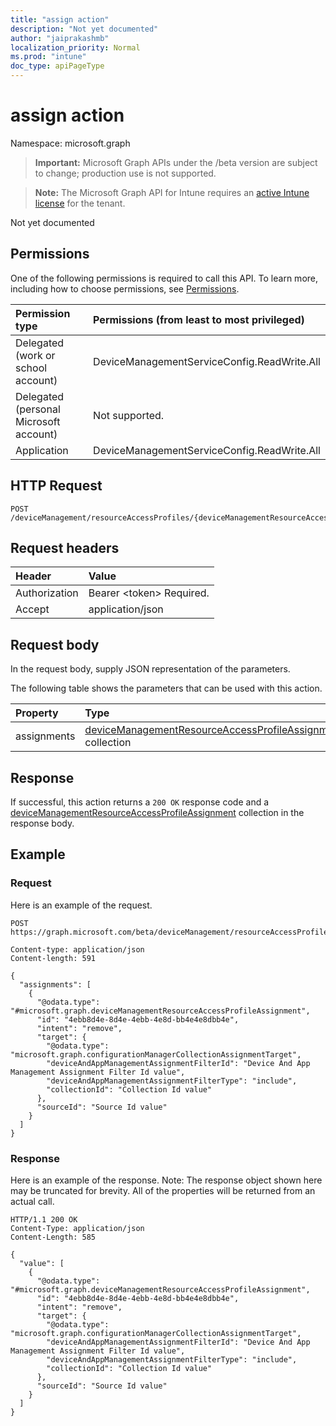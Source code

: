 ```yaml
---
title: "assign action"
description: "Not yet documented"
author: "jaiprakashmb"
localization_priority: Normal
ms.prod: "intune"
doc_type: apiPageType
---
```


# assign action

Namespace: microsoft.graph

> **Important:** Microsoft Graph APIs under the /beta version are subject to change; production use is not supported.

> **Note:** The Microsoft Graph API for Intune requires an [active Intune license](https://go.microsoft.com/fwlink/?linkid=839381) for the tenant.

Not yet documented

## Permissions
One of the following permissions is required to call this API. To learn more, including how to choose permissions, see [Permissions](/graph/permissions-reference).

<!-- { "blockType": "ignored"  } // Note: Removing this line will cause the permissions autogeneration tool to overwrite the table. -->
|Permission type|Permissions (from least to most privileged)|
|:---|:---|
|Delegated (work or school account)|DeviceManagementServiceConfig.ReadWrite.All|
|Delegated (personal Microsoft account)|Not supported.|
|Application|DeviceManagementServiceConfig.ReadWrite.All|

## HTTP Request
<!-- {
  "blockType": "ignored"
}
-->
``` http
POST /deviceManagement/resourceAccessProfiles/{deviceManagementResourceAccessProfileBaseId}/assign
```

## Request headers
|Header|Value|
|:---|:---|
|Authorization|Bearer &lt;token&gt; Required.|
|Accept|application/json|

## Request body
In the request body, supply JSON representation of the parameters.

The following table shows the parameters that can be used with this action.

|Property|Type|Description|
|:---|:---|:---|
|assignments|[deviceManagementResourceAccessProfileAssignment](../resources/intune-rapolicy-devicemanagementresourceaccessprofileassignment.md) collection|Not yet documented|



## Response
If successful, this action returns a `200 OK` response code and a [deviceManagementResourceAccessProfileAssignment](../resources/intune-rapolicy-devicemanagementresourceaccessprofileassignment.md) collection in the response body.

## Example

### Request
Here is an example of the request.
``` http
POST https://graph.microsoft.com/beta/deviceManagement/resourceAccessProfiles/{deviceManagementResourceAccessProfileBaseId}/assign

Content-type: application/json
Content-length: 591

{
  "assignments": [
    {
      "@odata.type": "#microsoft.graph.deviceManagementResourceAccessProfileAssignment",
      "id": "4ebb8d4e-8d4e-4ebb-4e8d-bb4e4e8dbb4e",
      "intent": "remove",
      "target": {
        "@odata.type": "microsoft.graph.configurationManagerCollectionAssignmentTarget",
        "deviceAndAppManagementAssignmentFilterId": "Device And App Management Assignment Filter Id value",
        "deviceAndAppManagementAssignmentFilterType": "include",
        "collectionId": "Collection Id value"
      },
      "sourceId": "Source Id value"
    }
  ]
}
```

### Response
Here is an example of the response. Note: The response object shown here may be truncated for brevity. All of the properties will be returned from an actual call.
``` http
HTTP/1.1 200 OK
Content-Type: application/json
Content-Length: 585

{
  "value": [
    {
      "@odata.type": "#microsoft.graph.deviceManagementResourceAccessProfileAssignment",
      "id": "4ebb8d4e-8d4e-4ebb-4e8d-bb4e4e8dbb4e",
      "intent": "remove",
      "target": {
        "@odata.type": "microsoft.graph.configurationManagerCollectionAssignmentTarget",
        "deviceAndAppManagementAssignmentFilterId": "Device And App Management Assignment Filter Id value",
        "deviceAndAppManagementAssignmentFilterType": "include",
        "collectionId": "Collection Id value"
      },
      "sourceId": "Source Id value"
    }
  ]
}
```
